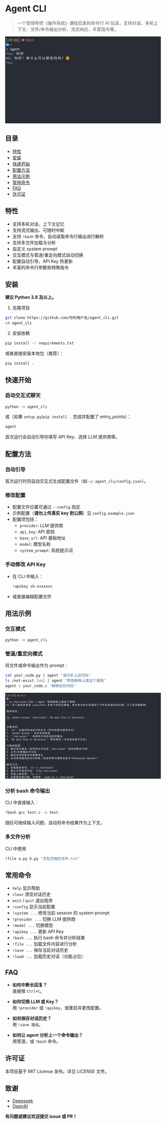 # Agent CLI

> 一个受绿导师《操作系统》课程启发的命令行 AI 玩具，支持对话、多轮上下文、文件/命令输出分析、流式响应、丰富指令等。

![](images/hello.png)

## 目录

- [特性](#特性)
- [安装](#安装)
- [快速开始](#快速开始)
- [配置方法](#配置方法)
- [用法示例](#用法示例)
- [常用命令](#常用命令)
- [FAQ](#faq)
- [许可证](#许可证)



## 特性

- 支持多轮对话、上下文记忆
- 支持流式输出、可随时中断
- 支持 `!bash` 命令，自动读取命令行输出进行解析
- 支持多文件加载与分析
- 自定义 system prompt
- 交互模式与管道/重定向模式自动切换
- 配置自动引导，API Key 热更新
- 丰富的命令行参数和特殊指令



## 安装

**建议 Python 3.8 及以上。**

1. 克隆项目

```bash
git clone https://github.com/你的用户名/agent_cli.git
cd agent_cli
```

2. 安装依赖

```bash
pip install -r requirements.txt
```
或者直接安装本地包（推荐）：

```bash
pip install .
```



## 快速开始

### 启动交互式聊天

```bash
python -m agent_cli
```
或（如果 `setup.py`/`pip install .` 完成并配置了 entry_points）：

```bash
agent
```

首次运行会自动引导你填写 API Key、选择 LLM 提供商等。



## 配置方法

### 自动引导

首次运行时将自动交互式生成配置文件（如 `~/.agent_cli/config.json`）。

### 修改配置

- 配置文件位置可通过 `--config` 指定
- 示例配置（**请勿上传真实 key 到公网**）见 `config.example.json`
- 配置项包括：
  - `provider`: LLM 提供商
  - `api_key`: API 密钥
  - `base_url`: API 基础地址
  - `model`: 模型名称
  - `system_prompt`: 系统提示词

### 手动修改 API Key

- 在 CLI 中输入：
  ```bash
  !apikey sk-xxxxxxx
  ```
- 或直接编辑配置文件



## 用法示例

### 交互模式

```bash
python -m agent_cli
```

### 管道/重定向模式

将文件或命令输出作为 prompt：

```bash
cat your_code.py | agent "请分析上述代码"
ls /not-exist 2>&1 | agent "帮我解释上面这个报错"
agent < your_code.c "解释这份代码"
```

![](images/pipe.png)

### 分析 bash 命令输出

CLI 中直接输入：

```bash
!bash gcc test.c -o test
```
随后可继续输入问题，自动将命令结果作为上下文。

### 多文件分析

CLI 中使用

```bash
!file a.py b.py "含有空格的文件.txt"
```



## 常用命令

- `help`           显示帮助
- `clear`          清空对话历史
- `exit` / `quit`  退出程序
- `!config`        显示当前配置
- `!system ...`    修改当前 session 的 system prompt
- `!provider ...`  切换 LLM 提供商
- `!model ...`     切换模型
- `!apikey ...`    更新 API Key
- `!bash ...`      执行 bash 命令并分析结果
- `!file ...`      加载文件内容进行分析
- `!save ...`      保存当前对话历史
- `!load ...`      加载历史对话（功能占位）




## FAQ

- **如何中断长回复？**  
  直接按 `Ctrl+C`。

- **如何切换 LLM 或 Key？**  
  用 `!provider` 或 `!apikey`，或重启并更改配置。

- **如何保存对话历史？**  
  用 `!save 路径`。

- **如何让 agent 分析上一个命令输出？**  
  用管道，或 `!bash` 命令。



## 许可证

本项目基于 MIT License 发布。详见 LICENSE 文件。



## 致谢

- [Deepseek](https://deepseek.com/)
- [OpenAI](https://openai.com/)



**有问题或建议欢迎提交 issue 或 PR！**